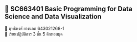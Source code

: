 ## :space_invader: SC663401 Basic Programming for Data Science and Data Visualization  </br>
:bust_in_silhouette: พุทธิพงศ์ ยางนอก 643021268-1  </br>
:thinking: เรียนปฏิบัติการ 3 ชั้น 5 ตึกหอสมุด  </br>
